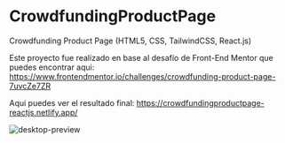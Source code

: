 # CrowdfundingProductPage
Crowdfunding Product Page (HTML5, CSS, TailwindCSS, React.js)

Este proyecto fue realizado en base al desafío de Front-End Mentor que puedes encontrar aqui:
https://www.frontendmentor.io/challenges/crowdfunding-product-page-7uvcZe7ZR

Aqui puedes ver el resultado final: 
https://crowdfundingproductpage-reactjs.netlify.app/

![desktop-preview](https://github.com/VickyAzola/CrowdfundingProductPage/assets/116470398/a743b5df-493a-4542-8115-85f942247785)
